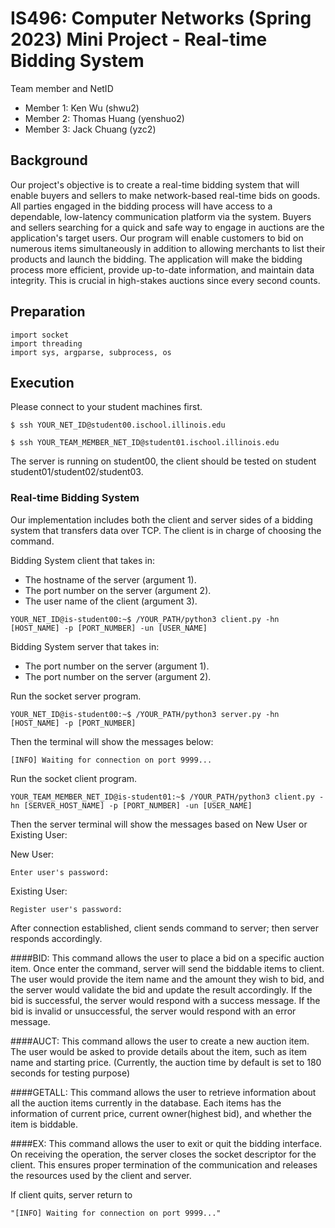 # IS496: Computer Networks (Spring 2023) Mini Project - Real-time Bidding System


Team member and NetID

- Member 1: Ken Wu (shwu2) 
- Member 2: Thomas Huang (yenshuo2) 
- Member 3: Jack Chuang (yzc2)


## Background

Our project's objective is to create a real-time bidding system that will enable buyers and sellers to make network-based real-time bids on goods. All parties engaged in the bidding process will have access to a dependable, low-latency communication platform via the system. Buyers and sellers searching for a quick and safe way to engage in auctions are the application's target users. Our program will enable customers to bid on numerous items simultaneously in addition to allowing merchants to list their products and launch the bidding. The application will make the bidding process more efficient, provide up-to-date information, and maintain data integrity. This is crucial in high-stakes auctions since every second counts.

## Preparation

```shell
import socket
import threading
import sys, argparse, subprocess, os
```

## Execution

Please connect to your student machines first.

```shell
$ ssh YOUR_NET_ID@student00.ischool.illinois.edu

$ ssh YOUR_TEAM_MEMBER_NET_ID@student01.ischool.illinois.edu
```

The server is running on student00, the client should be tested on student student01/student02/student03.



### Real-time Bidding System

Our implementation includes both the client and server sides of a bidding system that transfers data over TCP. The client is in charge of choosing the command.  

Bidding System client that takes in:

- The hostname of the server (argument 1).
- The port number on the server (argument 2).
- The user name of the client (argument 3).

```shell
YOUR_NET_ID@is-student00:~$ /YOUR_PATH/python3 client.py -hn [HOST_NAME] -p [PORT_NUMBER] -un [USER_NAME]
```

Bidding System server that takes in:

- The port number on the server (argument 1).
- The port number on the server (argument 2).

Run the socket server program.

```shell
YOUR_NET_ID@is-student00:~$ /YOUR_PATH/python3 server.py -hn [HOST_NAME] -p [PORT_NUMBER]
```

Then the terminal will show the messages below:

```
[INFO] Waiting for connection on port 9999...

```

Run the socket client program.

```shell
YOUR_TEAM_MEMBER_NET_ID@is-student01:~$ /YOUR_PATH/python3 client.py -hn [SERVER_HOST_NAME] -p [PORT_NUMBER] -un [USER_NAME]
```

Then the server terminal will show the messages based on New User or Existing User:

New User:

```shell
Enter user's password:
```

Existing User:

```shell
Register user's password: 
```

After connection established, client sends command to server; then server responds accordingly.


####BID: 
This command allows the user to place a bid on a specific auction item. Once enter the command, server will send the biddable items to client. The user would provide the item name and the amount they wish to bid, and the server would validate the bid and update the result accordingly. If the bid is successful, the server would respond with a success message. If the bid is invalid or unsuccessful, the server would respond with an error message.

####AUCT: 
This command allows the user to create a new auction item. The user would be asked to provide details about the item, such as item name and starting price. (Currently, the auction time by default is set to 180 seconds for testing purpose)


####GETALL: 
This command allows the user to retrieve information about all the auction items currently in the database. Each items has the information of current price, current owner(highest bid), and whether the item is biddable. 

####EX: 
This command allows the user to exit or quit the bidding interface. On receiving the operation, the server closes the socket descriptor for the client. This ensures proper termination of the communication and releases the resources used by the client and server.


If client quits, server return to 

```
"[INFO] Waiting for connection on port 9999..."
```
